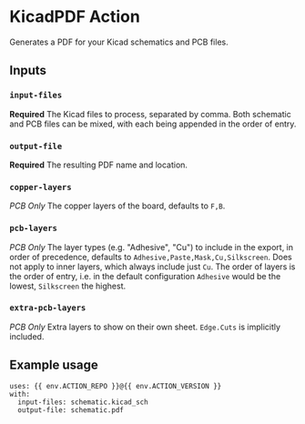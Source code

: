 # KicadPDF Action

Generates a PDF for your Kicad schematics and PCB files.

## Inputs

### `input-files`

**Required** The Kicad files to process, separated by comma. Both schematic and PCB files can be mixed, with each being appended in the order of entry.

### `output-file`

**Required** The resulting PDF name and location.

### `copper-layers`

*PCB Only* The copper layers of the board, defaults to `F,B`.

### `pcb-layers`

*PCB Only* The layer types (e.g. "Adhesive", "Cu") to include in the export, in order of precedence, defaults to `Adhesive,Paste,Mask,Cu,Silkscreen`. Does not apply to inner layers, which always include just `Cu`. The order of layers is the order of entry, i.e. in the default configuration `Adhesive` would be the lowest, `Silkscreen` the highest.

### `extra-pcb-layers`

*PCB Only* Extra layers to show on their own sheet. `Edge.Cuts` is implicitly included.

## Example usage
```
uses: {{ env.ACTION_REPO }}@{{ env.ACTION_VERSION }}
with:
  input-files: schematic.kicad_sch
  output-file: schematic.pdf
```
